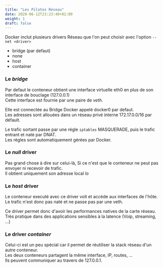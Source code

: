 ```yaml
---
title: "Les Pilotes Réseau"
date: 2020-06-12T23:23:40+02:00
weight: 1
draft: false
---
```


Docker inclut plusieurs drivers Réseau que l'on peut choisir avec l'option `--net <driver>`
- bridge (par defaut)
- none
- host
- container

### Le *bridge*

Par defaut le conteneur obtient une interface virtuelle eth0 en plus de son interface de bouclage (127.0.0.1)  
Cette interface est fournie par une paire de *veth*.  

Elle est connectée au Bridge Docker appelé docker0 par defaut.  
Les adresses sont allouées dans un réseau privé interne 172.17.0.0/16 par défault.  

Le trafic sortant passe par une régle `iptables` MASQUERADE, puis le trafic entrant et naté par DNAT.  
Les régles sont automatiquement gérées par Docker.

### Le *null* driver

Pas grand chose à dire sur celui-là, Si ce n'est que le conteneur ne peut pas envoyer ni recevoir de trafic.  
Il obtient uniquement son adresse local *lo*

### Le *host* driver

Le conteneur executé avec ce driver voit et accède aux interfaces de l'hôte.  
Le trafic n'est donc pas naté et ne passe pas par une veth.  

Ce driver permet donc d'avoir les performances natives de la carte réseau.
Très pratique dans des applications sensibles à la latence (Voip, streaming, ...)

### Le driver *container*

Celui-ci est un peu spécial car il permet de réutiliser la stack réseau d'un autre conteneur.  
Les deux conteneurs partagent la même interface, IP, routes, ...  
Ils peuvent communiquer au travers de 127.0.0.1.  
